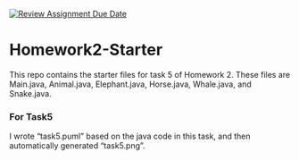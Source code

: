 [![Review Assignment Due Date](https://classroom.github.com/assets/deadline-readme-button-22041afd0340ce965d47ae6ef1cefeee28c7c493a6346c4f15d667ab976d596c.svg)](https://classroom.github.com/a/QPw9s99A)
# Homework2-Starter

This repo contains the starter files for task 5 of Homework 2. These files are Main.java, Animal.java, Elephant.java, Horse.java, Whale.java, and Snake.java.



### For Task5

I wrote “task5.puml” based on the java code in this task, and then automatically generated “task5.png”.
